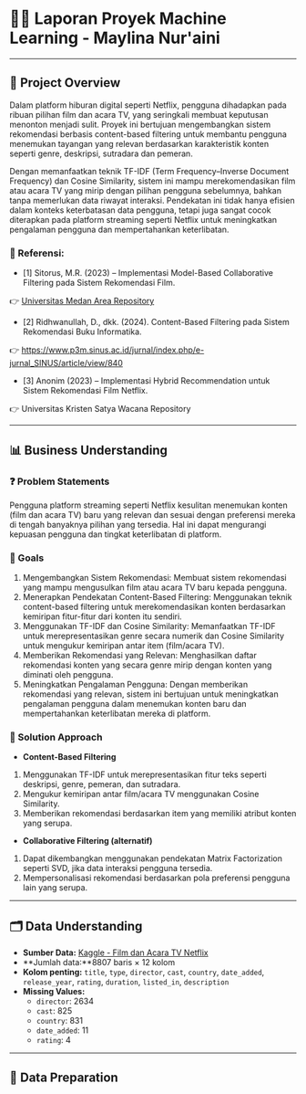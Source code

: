 # 🕵️‍♀️ Laporan Proyek Machine Learning - Maylina Nur'aini

---

## 🎥 Project Overview

Dalam platform hiburan digital seperti Netflix, pengguna dihadapkan pada ribuan pilihan film dan acara TV, yang seringkali membuat keputusan menonton menjadi sulit. Proyek ini bertujuan mengembangkan sistem rekomendasi berbasis content-based filtering untuk membantu pengguna menemukan tayangan yang relevan berdasarkan karakteristik konten seperti genre, deskripsi, sutradara dan pemeran.

Dengan memanfaatkan teknik TF-IDF (Term Frequency–Inverse Document Frequency) dan Cosine Similarity, sistem ini mampu merekomendasikan film atau acara TV yang mirip dengan pilihan pengguna sebelumnya, bahkan tanpa memerlukan data riwayat interaksi. Pendekatan ini tidak hanya efisien dalam konteks keterbatasan data pengguna, tetapi juga sangat cocok diterapkan pada platform streaming seperti Netflix untuk meningkatkan pengalaman pengguna dan mempertahankan keterlibatan.

### 🔖 Referensi:

- [1] Sitorus, M.R. (2023) – Implementasi Model-Based Collaborative Filtering pada Sistem Rekomendasi Film.

👉 [Universitas Medan Area Repository](https://repositori.uma.ac.id/jspui/bitstream/123456789/22762/1/188160044%20-%20Muhammad%20Rizky%20Sitorus%20-%20Fulltext.pdf)

- [2] Ridhwanullah, D., dkk. (2024). Content-Based Filtering pada Sistem Rekomendasi Buku Informatika.

👉 https://www.p3m.sinus.ac.id/jurnal/index.php/e-jurnal_SINUS/article/view/840

- [3] Anonim (2023) – Implementasi Hybrid Recommendation untuk Sistem Rekomendasi Film Netflix.

👉 Universitas Kristen Satya Wacana Repository

---

## 📊 Business Understanding

### ❓ Problem Statements

Pengguna platform streaming seperti Netflix kesulitan menemukan konten (film dan acara TV) baru yang relevan dan sesuai dengan preferensi mereka di tengah banyaknya pilihan yang tersedia. Hal ini dapat mengurangi kepuasan pengguna dan tingkat keterlibatan di platform.

### 🎯 Goals

1. Mengembangkan Sistem Rekomendasi: Membuat sistem rekomendasi yang mampu mengusulkan film atau acara TV baru kepada pengguna.
2. Menerapkan Pendekatan Content-Based Filtering: Menggunakan teknik content-based filtering untuk merekomendasikan konten berdasarkan kemiripan fitur-fitur dari konten itu sendiri.
3. Menggunakan TF-IDF dan Cosine Similarity: Memanfaatkan TF-IDF untuk merepresentasikan genre secara numerik dan Cosine Similarity untuk mengukur kemiripan antar item (film/acara TV).
4. Memberikan Rekomendasi yang Relevan: Menghasilkan daftar rekomendasi konten yang secara genre mirip dengan konten yang diminati oleh pengguna.
5. Meningkatkan Pengalaman Pengguna: Dengan memberikan rekomendasi yang relevan, sistem ini bertujuan untuk meningkatkan pengalaman pengguna dalam menemukan konten baru dan mempertahankan keterlibatan mereka di platform.

### 🧠 Solution Approach

- **Content-Based Filtering**
1. Menggunakan TF-IDF untuk merepresentasikan fitur teks seperti deskripsi, genre, pemeran, dan sutradara.
2. Mengukur kemiripan antar film/acara TV menggunakan Cosine Similarity.
3. Memberikan rekomendasi berdasarkan item yang memiliki atribut konten yang serupa.

- **Collaborative Filtering (alternatif)**
1. Dapat dikembangkan menggunakan pendekatan Matrix Factorization seperti SVD, jika data interaksi pengguna tersedia.
2. Mempersonalisasi rekomendasi berdasarkan pola preferensi pengguna lain yang serupa.

---

## 🗂️ Data Understanding

- **Sumber Data:** [Kaggle - Film dan Acara TV Netflix](https://www.kaggle.com/datasets/shivamb/netflix-shows)
- **Jumlah data:**8807 baris × 12 kolom
- **Kolom penting:** `title`, `type`, `director`, `cast`, `country`, `date_added`, `release_year`, `rating`, `duration`, `listed_in`, `description`
- **Missing Values:**
  - `director`: 2634
  - `cast`: 825
  - `country`: 831
  - `date_added`: 11
  - `rating`: 4

---

## 🧹 Data Preparation


